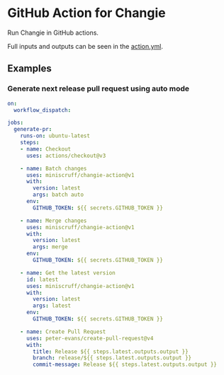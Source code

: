 # GitHub Action for Changie

Run Changie in GitHub actions.

Full inputs and outputs can be seen in the [action.yml](./action.yml).

## Examples

### Generate next release pull request using auto mode
```yaml
on:
  workflow_dispatch:

jobs:
  generate-pr:
    runs-on: ubuntu-latest
    steps:
    - name: Checkout
      uses: actions/checkout@v3

    - name: Batch changes
      uses: miniscruff/changie-action@v1
      with:
        version: latest
        args: batch auto
      env:
        GITHUB_TOKEN: ${{ secrets.GITHUB_TOKEN }}

    - name: Merge changes
      uses: miniscruff/changie-action@v1
      with:
        version: latest
        args: merge
      env:
        GITHUB_TOKEN: ${{ secrets.GITHUB_TOKEN }}

    - name: Get the latest version
      id: latest
      uses: miniscruff/changie-action@v1
      with:
        version: latest
        args: latest
      env:
        GITHUB_TOKEN: ${{ secrets.GITHUB_TOKEN }}

    - name: Create Pull Request
      uses: peter-evans/create-pull-request@v4
      with:
        title: Release ${{ steps.latest.outputs.output }}
        branch: release/${{ steps.latest.outputs.output }}
        commit-message: Release ${{ steps.latest.outputs.output }}
```
